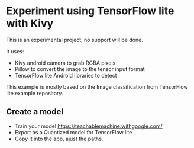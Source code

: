 # Experiment using TensorFlow lite with Kivy

This is an experimental project, no support will be done.



It uses:
- Kivy android camera to grab RGBA pixels
- Pillow to convert the image to the tensor input format
- TensorFlow lite Android libraries to detect

This example is mostly based on the Image classification from TensorFlow
lite example repository.

## Create a model

- Train your model https://teachablemachine.withgoogle.com/
- Export as a Quantized model for TensorFlow lite
- Copy it into the app, ajust the paths.
